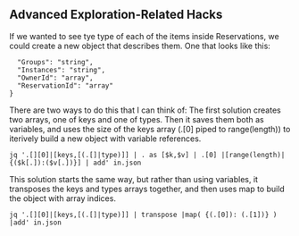## Advanced Exploration-Related Hacks 

If we wanted to see tye type of each of the items inside Reservations, we could
create a new object that describes them. One that looks like this: 

```{
  "Groups": "string",
  "Instances": "string",
  "OwnerId": "array",
  "ReservationId": "array"
}
```

There are two ways to do this that I can think of: The first solution creates
two arrays, one of keys and one of types. Then it saves them both as variables,
and uses the size of the keys array (.[0] piped to range(length)) to iterively
build a new object with variable references.

``` 
jq '.[][0]|[keys,[(.[]|type)]] | . as [$k,$v] | .[0] |[range(length)|{($k[.]):($v[.])}] | add' in.json 
```

This solution starts the same way, but rather than using variables, it
transposes the keys and types arrays together, and then uses map to build the
object with array indices. 

```
jq '.[][0]|[keys,[(.[]|type)]] | transpose |map( {(.[0]): (.[1])} ) |add' in.json
```

